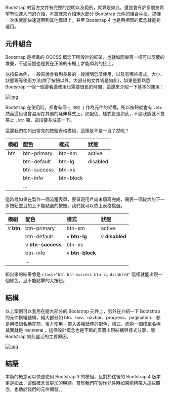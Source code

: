 Bootstrap 的官方文件有完整的說明以及範例，就算是如此，還是會有許多朋友希望有快速入門的介紹，本篇就來介紹絕大部分 Bootstrap 元件的組合手法，搞懂一次後就能快速運用到其他模組上，甚至 Bootstrap 4 也是用相同的概念就能夠運用。

## 元件組合

Bootstrap 是標準的 OOCSS 概念下所設計的框架，也就如同樂高一樣可以反覆的堆疊，不過前提也是要在正確的卡楯上才能順利的接上。

以按鈕為例，一般來說會看到長長的一段說明怎麼使用，以及有哪些樣式、大小、狀態等等使用方法(除了按鈕以外，大部分的文件皆是如此)，如果是要熟悉 Bootstrap 一個一個邊看邊使用也需要很長的時間，這邊來介紹一下基本的運用：

[![img](https://wcc723.github.io/images/2016_ironman/19_bootstrap_01.png)](https://wcc723.github.io/images/2016_ironman/19_bootstrap_01.png)

Bootstrap 在使用時，都會有個 `{ 模組 }` 作為元件的架構，所以按鈕就會有 `.btn` 然而這段也會混用在其他的延伸樣式上，如配色、樣式皆是如此，不過狀態就不會帶上 `.btn` 囉，這段要多注意一下。

這邊我們在列出常見的按鈕表格模組，這樣是不是一目了然呢？

| 模組 | 配色        | 樣式      | 狀態     |
| :--- | :---------- | :-------- | :------- |
| btn  | btn-primary | btn-sm    | active   |
|      | btn-default | btn-lg    | disabled |
|      | btn-success | btn-xs    |          |
|      | btn-info    | btn-block |          |
|      | …           |           |          |

這時候如果在製作一個流程表單，要呈現用戶尚未填寫完成，需要一個較大的下一步按鈕並且加上不能點選的按鈕，我們就可以依上表格挑選。

| 模組      | 配色              | 樣式            | 狀態           |
| :-------- | :---------------- | :-------------- | :------------- |
| v **btn** | btn-primary       | btn-sm          | active         |
|           | btn-default       | v **btn-lg**    | v **disabled** |
|           | v **btn-success** | btn-xs          |                |
|           | btn-info          | v **btn-block** |                |
|           | …                 |                 |                |

組出來的結果會是 `class="btn btn-success btn-lg disabled"` 這樣就能出現一個綠色，且不能點擊的大按鈕。

## 結構

以上案例可以套用在絕大部分的 Bootstrap 元件上，另外在介紹一下 Bootstrap 的元件模組結構，絕大部分如 btn、nav、navbar、progress、pagination… 都是用模組名稱在前，後方使用 `-` 帶入各種延伸的配色、樣式，而第一個模組名稱其實就是 `模組的結構` ，這個設計概念也是不斷的反覆出現結構與樣式分離，讓 Bootstrap 如此靈活的主要原因。

[![img](https://wcc723.github.io/images/2016_ironman/19_bootstrap_02.png)](https://wcc723.github.io/images/2016_ironman/19_bootstrap_02.png)

## 結語

本篇的概念可以快速使用 Bootstrap 3 的模組，且對於往後的 Bootstrap 4 版本更是如此，這個概念會更加的明顯。當然我們在製作元件時如果能夠帶入這些觀念，也助於我們的元件開發。。